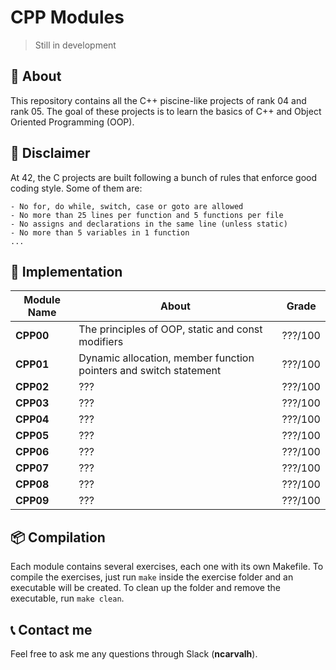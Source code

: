 # **CPP Modules**
> Still in development

## 📒 **About**
This repository contains all the C++ piscine-like projects of rank 04 and rank 05. The goal of these projects is to learn the basics of C++ and Object Oriented Programming (OOP).

## 🚨 **Disclaimer**
At 42, the C projects are built following a bunch of rules that enforce good coding style. Some of them are:

	- No for, do while, switch, case or goto are allowed
	- No more than 25 lines per function and 5 functions per file
	- No assigns and declarations in the same line (unless static)
	- No more than 5 variables in 1 function
	... 

## 🔧 **Implementation**

<table align=center>
	<thead>
		<tr>
			<th>Module Name</th>
			<th>About</th>
			<th>Grade</th>
		</tr>
	</thead>
	<tbody>
		<tr>
			<td><strong>CPP00</strong> </td>
			<td>The principles of OOP, static and const modifiers</td>
			<td>???/100</td>
		</tr>
		<tr>
			<td><strong>CPP01</strong> </td>
			<td>Dynamic allocation, member function pointers and switch statement</td>
			<td>???/100</td>
		</tr>
		<tr>
			<td><strong>CPP02</strong> </td>
			<td>???</td>
			<td>???/100</td>
		</tr>
		<tr>
			<td><strong>CPP03</strong> </td>
			<td>???</td>
			<td>???/100</td>
		</tr>
		<tr>
			<td><strong>CPP04</strong> </td>
			<td>???</td>
			<td>???/100</td>
		</tr>
		<tr>
			<td><strong>CPP05</strong> </td>
			<td>???</td>
			<td>???/100</td>
		</tr>
		<tr>
			<td><strong>CPP06</strong> </td>
			<td>???</td>
			<td>???/100</td>
		</tr>
		<tr>
			<td><strong>CPP07</strong> </td>
			<td>???</td>
			<td>???/100</td>
		</tr>
		<tr>
			<td><strong>CPP08</strong> </td>
			<td>???</td>
			<td>???/100</td>
		</tr>
		<tr>
			<td><strong>CPP09</strong> </td>
			<td>???</td>
			<td>???/100</td>
		</tr>
	</tbody>
</table>


## 📦 **Compilation**
Each module contains several exercises, each one with its own Makefile. To compile the exercises, just run `make` inside the exercise folder and an executable will be created. To clean up the folder and remove the executable, run `make clean`.

## 📞 **Contact me**

Feel free to ask me any questions through Slack (**ncarvalh**).
